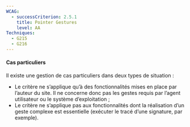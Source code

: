 ```yaml
---
WCAG:
  - successCriterion: 2.5.1
    title: Pointer Gestures
    level: AA
Techniques:
  - G215
  - G216
---
```


#### Cas particuliers

Il existe une gestion de cas particuliers dans deux types de situation :

- Le critère ne s’applique qu’à des fonctionnalités mises en place par l’auteur du site. Il ne concerne donc pas les gestes requis par l’agent utilisateur ou le système d’exploitation ;
- Le critère ne s’applique pas aux fonctionnalités dont la réalisation d’un geste complexe est essentielle (exécuter le tracé d’une signature, par exemple).
